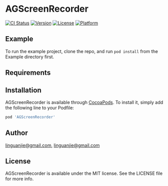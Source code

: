 # AGScreenRecorder

[![CI Status](http://img.shields.io/travis/linguanjie@gmail.com/AGScreenRecorder.svg?style=flat)](https://travis-ci.org/linguanjie@gmail.com/AGScreenRecorder)
[![Version](https://img.shields.io/cocoapods/v/AGScreenRecorder.svg?style=flat)](http://cocoapods.org/pods/AGScreenRecorder)
[![License](https://img.shields.io/cocoapods/l/AGScreenRecorder.svg?style=flat)](http://cocoapods.org/pods/AGScreenRecorder)
[![Platform](https://img.shields.io/cocoapods/p/AGScreenRecorder.svg?style=flat)](http://cocoapods.org/pods/AGScreenRecorder)

## Example

To run the example project, clone the repo, and run `pod install` from the Example directory first.

## Requirements

## Installation

AGScreenRecorder is available through [CocoaPods](http://cocoapods.org). To install
it, simply add the following line to your Podfile:

```ruby
pod 'AGScreenRecorder'
```

## Author

linguanjie@gmail.com, linguanjie@gmail.com

## License

AGScreenRecorder is available under the MIT license. See the LICENSE file for more info.
